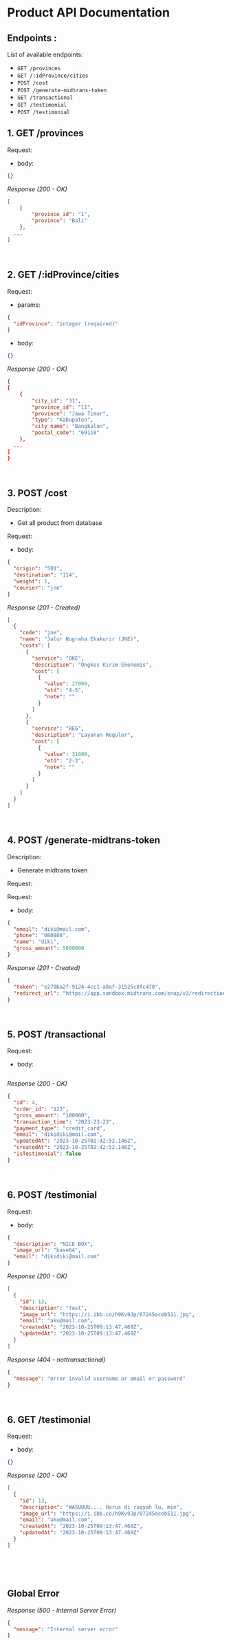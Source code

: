 # Product API Documentation

## Endpoints :

List of available endpoints:

- `GET /provinces`
- `GET /:idProvince/cities`
- `POST /cost`
- `POST /generate-midtrans-token`
- `GET /transactional`
- `GET /testimonial`
- `POST /testimonial`
  &nbsp;

## 1. GET /provinces

Request:

- body:

```json
{}
```

_Response (200 - OK)_

```json
[
	{
		"province_id": "1",
		"province": "Bali"
	},
  ...
]
```

&nbsp;

## 2. GET /:idProvince/cities

Request:

- params:

```json
{
  "idProvince": "integer (required)"
}
```

- body:

```json
{}
```

_Response (200 - OK)_

```json
{
[
	{
		"city_id": "31",
		"province_id": "11",
		"province": "Jawa Timur",
		"type": "Kabupaten",
		"city_name": "Bangkalan",
		"postal_code": "69118"
	},
  ...
]
}
```

&nbsp;

## 3. POST /cost

Description:

- Get all product from database

Request:

- body:

```json
{
  "origin": "501",
  "destination": "114",
  "weight": 1,
  "courier": "jne"
}
```

_Response (201 - Created)_

```json
[
  {
    "code": "jne",
    "name": "Jalur Nugraha Ekakurir (JNE)",
    "costs": [
      {
        "service": "OKE",
        "description": "Ongkos Kirim Ekonomis",
        "cost": [
          {
            "value": 27000,
            "etd": "4-5",
            "note": ""
          }
        ]
      },
      {
        "service": "REG",
        "description": "Layanan Reguler",
        "cost": [
          {
            "value": 31000,
            "etd": "2-3",
            "note": ""
          }
        ]
      }
    ]
  }
]
```

&nbsp;

## 4. POST /generate-midtrans-token

Description:

- Generate midtrans token

Request:

Request:

- body:

```json
{
  "email": "diki@mail.com",
  "phone": "080808",
  "name": "diki",
  "gross_amount": 5000000
}
```

_Response (201 - Created)_

```json
{
  "token": "e270ba2f-9124-4cc1-a8af-31525c8fc470",
  "redirect_url": "https://app.sandbox.midtrans.com/snap/v3/redirection/e270ba2f-9124-4cc1-a8af-31525c8fc470"
}
```

&nbsp;

## 5. POST /transactional

Request:

- body:

```json

```

_Response (200 - OK)_

```json
{
  "id": 4,
  "order_id": "123",
  "gross_amount": "100000",
  "transaction_time": "2023-23-23",
  "payment_type": "credit_card",
  "email": "dikidiki@mail.com",
  "updatedAt": "2023-10-25T02:42:52.146Z",
  "createdAt": "2023-10-25T02:42:52.146Z",
  "isTestimonial": false
}
```

&nbsp;

## 6. POST /testimonial

Request:

- body:

```json
{
  "description": "NICE BOX",
  "image_url": "base64",
  "email": "dikidiki@mail.com"
}
```

_Response (200 - OK)_

```json
[
  {
    "id": 13,
    "description": "Test",
    "image_url": "https://i.ibb.co/h9Kv9Jp/07245eceb511.jpg",
    "email": "aku@mail.com",
    "createdAt": "2023-10-25T09:13:47.469Z",
    "updatedAt": "2023-10-25T09:13:47.469Z"
  }
]
```

_Response (404 - nottransactional)_

```json
{
  "message": "error invalid username or email or password"
}
```

&nbsp;

## 6. GET /testimonial

Request:

- body:

```json
{}
```

_Response (200 - OK)_

```json
[
  {
    "id": 13,
    "description": "WASUUUU.... Harus di ruqyah lu, min",
    "image_url": "https://i.ibb.co/h9Kv9Jp/07245eceb511.jpg",
    "email": "aku@mail.com",
    "createdAt": "2023-10-25T09:13:47.469Z",
    "updatedAt": "2023-10-25T09:13:47.469Z"
  }
]
```

&nbsp;

&nbsp;

## Global Error

_Response (500 - Internal Server Error)_

```json
{
  "message": "Internal server error"
}
```
